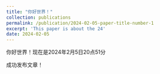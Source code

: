 ```yaml
---
title: "你好世界！"
collection: publications
permalink: /publication/2024-02-05-paper-title-number-1
excerpt: 'This paper is about the 24'
date: 2024-02-05
---
```

你好世界！现在是2024年2月5日20点51分

成功发布文章！
